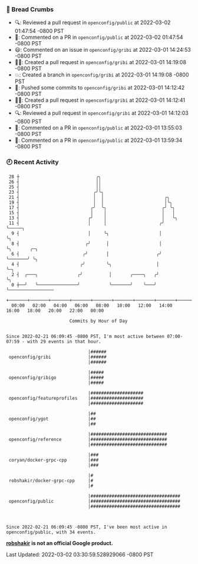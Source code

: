 ### 🍞 Bread Crumbs

 * 🔍: Reviewed a pull request in  `openconfig/public` at 2022-03-02 01:47:54 -0800 PST
 * 💬: Commented on a PR in  `openconfig/public` at 2022-03-02 01:47:54 -0800 PST
 * 😃: Commented on an issue in `openconfig/gribi` at 2022-03-01 14:24:53 -0800 PST
 * ✍🏼: Created a pull request in `openconfig/gribi` at 2022-03-01 14:19:08 -0800 PST
 * 💥: Created a branch in `openconfig/gribi` at 2022-03-01 14:19:08 -0800 PST
 * 🚢: Pushed some commits to `openconfig/gribi` at 2022-03-01 14:12:42 -0800 PST
 * ✍🏼: Created a pull request in `openconfig/gribi` at 2022-03-01 14:12:41 -0800 PST
 * 🔍: Reviewed a pull request in  `openconfig/gribi` at 2022-03-01 14:12:03 -0800 PST
 * 💬: Commented on a PR in  `openconfig/public` at 2022-03-01 13:55:03 -0800 PST
 * 💬: Commented on a PR in  `openconfig/public` at 2022-03-01 13:59:34 -0800 PST

### 🕘 Recent Activity
```
 28 ┼                             ╭╮
 26 ┤                             ││
 25 ┤                             ││
 23 ┤                            ╭╯╰╮
 21 ┤                            │  │                       ╭╮
 19 ┤                            │  │                       │╰╮
 17 ┤                           ╭╯  ╰╮                     ╭╯ ╰╮
 15 ┤                           │    │                     │   │
 13 ┤                          ╭╯    │                     │   ╰╮
 11 ┤                          │     │                    ╭╯    ╰─────╮
  9 ┤                          │     ╰╮                   │           ╰╮
  8 ┤                         ╭╯      │                   │            ╰╮       ╭─╮
  6 ┤                        ╭╯       │                  ╭╯             ╰───────╯ ╰╮
  4 ┤                       ╭╯        ╰╮                 │                         ╰─╮
  2 ┤  ╭───╮               ╭╯          │       ╭────╮   ╭╯                           ╰╮
  0 ┼──╯   ╰───────────────╯           ╰───────╯    ╰───╯                             ╰─────────────────
    +───────+───────+───────+───────+───────+───────+───────+───────+───────+───────+───────+───────+────
  00:00   02:00   04:00   06:00   08:00   10:00   12:00   14:00   16:00   18:00   20:00   22:00   00:00   

						Commits by Hour of Day


Since 2022-02-21 06:09:45 -0800 PST, I'm most active between 07:00-07:59 - with 29 events in that hour.

```



```
                               |######
 openconfig/gribi              |######
                               |######

                               |#####
 openconfig/gribigo            |#####
                               |#####

                               |####################
 openconfig/featureprofiles    |####################
                               |####################

                               |##
 openconfig/ygot               |##
                               |##

                               |#############################
 openconfig/reference          |#############################
                               |#############################

                               |###
 coryan/docker-grpc-cpp        |###
                               |###

                               |#
 robshakir/docker-grpc-cpp     |#
                               |#

                               |##################################
 openconfig/public             |##################################
                               |##################################



Since 2022-02-21 06:09:45 -0800 PST, I've been most active in openconfig/public, with 34 events.

```
**[robshakir](mailto:robjs@google.com) is not an official Google product.**  


Last Updated: 2022-03-02 03:30:59.528929066 -0800 PST
